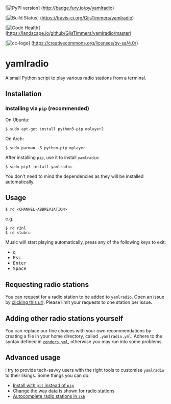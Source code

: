 [![PyPI version](https://badge.fury.io/py/yamlradio.svg)]
(http://badge.fury.io/py/yamlradio)

[![Build Status](https://travis-ci.org/GijsTimmers/yamlradio.svg?branch=master)]
(https://travis-ci.org/GijsTimmers/yamlradio)

[![Code Health](https://landscape.io/github/GijsTimmers/yamlradio/master/landscape.svg?style=flat)]
(https://landscape.io/github/GijsTimmers/yamlradio/master)

[![cc-logo](https://licensebuttons.net/l/by-sa/4.0/88x31.png)]
(https://creativecommons.org/licenses/by-sa/4.0/)


# yamlradio
A small Python script to play various radio stations from a terminal.

## Installation
### Installing via `pip` (recommended)

On Ubuntu:

    $ sudo apt-get install python3-pip mplayer2

On Arch:

    $ sudo pacman -S python-pip mplayer

After installing `pip`, use it to install `yamlradio`:

    $ sudo pip3 install yamlradio

You don't need to mind the dependencies as they will be installed automatically.


## Usage

    $ rd <CHANNEL-ABBREVIATION>

e.g.

    $ rd r2nl
    $ rd stubru

Music will start playing automatically, press any of the following keys to exit:

- <kbd>q</kbd>
- <kbd>Esc</kbd>
- <kbd>Enter</kbd>
- <kbd>Space</kbd>

## Requesting radio stations
You can request for a radio station to be added to `yamlradio`. Open an issue 
by [clicking this url](https://github.com/GijsTimmers/yamlradio/issues/new?title=Radio+Station+request+for+___RADIO_STATION___).
Please limit your requests to one station per issue.

## Adding other radio stations yourself

You can replace our fine choices with your own recommendations by creating
a file in your home directory, called `.yamlradio.yml`. Adhere to the syntax
defined in [`zenders.yml`](yamlradio/zenders.yml), otherwise you may run into 
some problems.

## Advanced usage

I try to provide tech-savvy users with the right tools to customise `yamlradio`
to their likings. Some things you can do:

- [Install with `git` instead of `pip`](https://github.com/GijsTimmers/yamlradio/wiki/Installing-via-git)
- [Change the way data is shown for radio stations](https://github.com/GijsTimmers/yamlradio/wiki/Adding-custom-communicators)
- [Autocomplete radio stations in `zsh`](https://github.com/GijsTimmers/yamlradio/wiki/Autocompleting-radio-stations-in-zsh)
